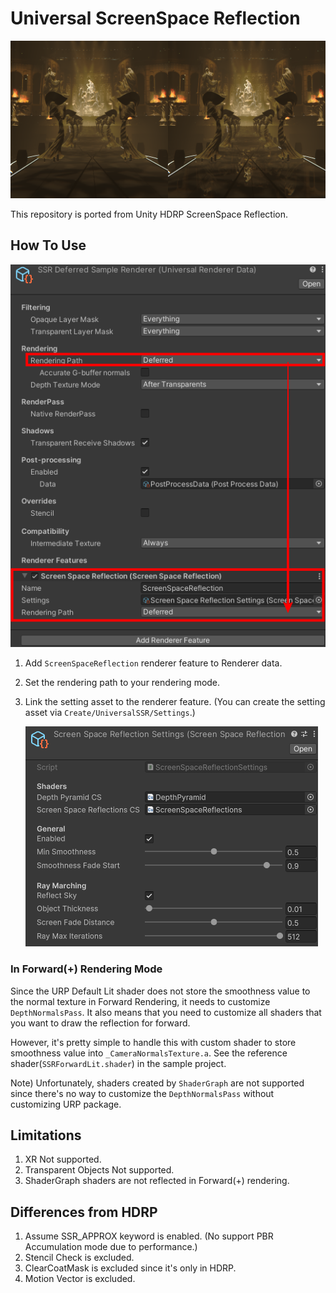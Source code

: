 # Universal ScreenSpace Reflection
![SSR Sample](./Documentation~/SSR.png)

This repository is ported from Unity HDRP ScreenSpace Reflection.

## How To Use

![HowToUse](./Documentation~/HowToUse.png)

1. Add `ScreenSpaceReflection` renderer feature to Renderer data.
2. Set the rendering path to your rendering mode.
3. Link the setting asset to the renderer feature.
(You can create the setting asset via `Create/UniversalSSR/Settings`.)

    ![HowToUse_Settings](./Documentation~/HowToUse_Settings.png)


### In Forward(+) Rendering Mode

Since the URP Default Lit shader does not store the smoothness value to the normal texture in Forward Rendering, it needs to customize `DepthNormalsPass`. It also means that you need to customize all shaders that you want to draw the reflection for forward.

However, it's pretty simple to handle this with custom shader to store smoothness value into `_CameraNormalsTexture.a`.
See the reference shader(`SSRForwardLit.shader`) in the sample project.

Note) Unfortunately, shaders created by `ShaderGraph` are not supported since there's no way to customize the `DepthNormalsPass` without customizing URP package.


## Limitations

1. XR Not supported.
2. Transparent Objects Not supported.
3. ShaderGraph shaders are not reflected in Forward(+) rendering.

## Differences from HDRP

1. Assume SSR_APPROX keyword is enabled. (No support PBR Accumulation mode due to performance.)
2. Stencil Check is excluded.
3. ClearCoatMask is excluded since it's only in HDRP.
4. Motion Vector is excluded.
